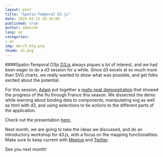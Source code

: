 ```yaml
---
layout: post
title: "Spatio-Temporal D3.js"
date: 2015-03-15 16:16:00
published: true
author: abenrob
lang: en
categories:
- en
img: march_mtg.png
thumb: d3.png
---
```


####Spatio-Temporal D3js
[D3.js](http://d3js.org/) always piques a lot of interest, and we had been eager to do a d3 session for a while. Since d3 excels at so much more than SVG charts, we really wanted to show what was possible, and get folks excited about the potential.
<!--more-->

For this session, [Adam](https://twitter.com/abenroberts) put together a [really neat demonstration](http://abenrob.com/Grippe-Narrative/) that showed the progress of the flu through France this season. We dissected the demo while learning about binding data to components, manipulating svg as well as html with d3, and using selections to tie actions to the different parts of the application.

Check out the presentation [here.](http://maptime-alpes.com/d3-grippe-presentation/)

Next month, we are going to take the ideas we discussed, and do an introductory workshop for d3.js, with a focus on the mapping functionalities. Make sure to keep current with [Meetup](http://www.meetup.com/MaptimeAlpes/) and [Twitter](https://twitter.com/MaptimeAlpes).

See you next month!